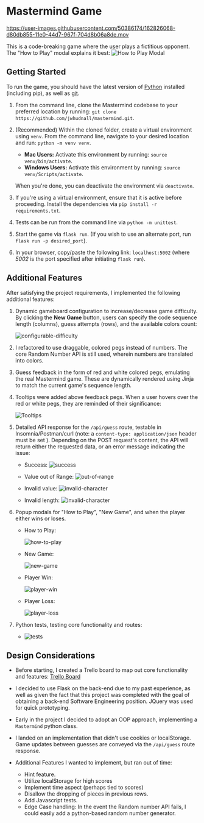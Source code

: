 # Mastermind Game

https://user-images.githubusercontent.com/50386174/162826068-d80db855-11e0-44d7-967f-704d8b06a8de.mov

This is a code-breaking game where the user plays a fictitious opponent. The "How to Play" modal explains it best:
![How to Play Modal](https://github.com/jwhudnall/mastermind/blob/main/static/images/readme-images/how-to-play.png?raw=true)

## Getting Started

To run the game, you should have the latest version of [Python](https://www.python.org/downloads/) installed (including pip), as well as [git](https://git-scm.com/downloads).

1. From the command line, clone the Mastermind codebase to your preferred location by running: `git clone https://github.com/jwhudnall/mastermind.git`.
2. (Recommended) Within the cloned folder, create a virtual environment using `venv`. From the command line, navigate to your desired location and run: `python -m venv venv`.

   - **Mac Users:** Activate this environment by running: `source venv/bin/activate`.
   - **Windows Users:** Activate this environment by running: `source venv/Scripts/activate`.

   When you're done, you can deactivate the environment via `deactivate`.

3. If you're using a virtual environment, ensure that it is active before proceeding. Install the dependencies via `pip install -r requirements.txt`.
4. Tests can be run from the command line via `python -m unittest`.
5. Start the game via `flask run`. (If you wish to use an alternate port, run `flask run -p desired_port`).
6. In your browser, copy/paste the following link: `localhost:5002` (where _5002_ is the port specified after initiating `flask run`).

## Additional Features

After satisfying the project requirements, I implemented the following additional features:

1. Dynamic gameboard configuration to increase/decrease game difficulty. By clicking the **New Game** button, users can specify the code sequence length (columns), guess attempts (rows), and the available colors count:

   ![configurable-difficulty](https://github.com/jwhudnall/mastermind/blob/main/static/images/readme-images/configurable-difficulty.png?raw=true)

2. I refactored to use draggable, colored pegs instead of numbers. The core Random Number API is still used, wherein numbers are translated into colors.
3. Guess feedback in the form of red and white colored pegs, emulating the real Mastermind game. These are dynamically rendered using Jinja to match the current game's sequence length.
4. Tooltips were added above feedback pegs. When a user hovers over the red or white pegs, they are reminded of their significance:

   ![Tooltips](https://github.com/jwhudnall/mastermind/blob/main/static/images/readme-images/tooltips.png?raw=true)

5. Detailed API response for the `/api/guess` route, testable in Insomnia/Postman/curl (note: a `content-type: application/json` header must be set ). Depending on the POST request's content, the API will return either the requested data, or an error message indicating the issue:

   - Success:
     ![success](https://github.com/jwhudnall/mastermind/blob/main/static/images/readme-images/api-success.png?raw=true)

   - Value out of Range:
     ![out-of-range](https://github.com/jwhudnall/mastermind/blob/main/static/images/readme-images/api-char-out-of-range.png?raw=true)

   - Invalid value:
     ![invalid-character](https://github.com/jwhudnall/mastermind/blob/main/static/images/readme-images/api-invalid-char.png?raw=true)

   - Invalid length:
     ![invalid-character](https://github.com/jwhudnall/mastermind/blob/main/static/images/readme-images/api-invalid-length.png?raw=true)

6. Popup modals for "How to Play", "New Game", and when the player either wins or loses.

   - How to Play:

     ![how-to-play](https://github.com/jwhudnall/mastermind/blob/main/static/images/readme-images/how-to-play.png?raw=true)

   - New Game:

     ![new-game](https://github.com/jwhudnall/mastermind/blob/main/static/images/readme-images/new-game-modal.png?raw=true)

   - Player Win:

     ![player-win](https://github.com/jwhudnall/mastermind/blob/main/static/images/readme-images/player-win-modal.png?raw=true)

   - Player Loss:

     ![player-loss](https://github.com/jwhudnall/mastermind/blob/main/static/images/readme-images/player-loss-modal.png?raw=true)

7. Python tests, testing core functionality and routes:

   - ![tests](https://github.com/jwhudnall/mastermind/blob/main/static/images/readme-images/running-tests.png?raw=true)

## Design Considerations

- Before starting, I created a Trello board to map out core functionality and features: [Trello Board](https://trello.com/b/efjqNs5f/mastermind)

- I decided to use Flask on the back-end due to my past experience, as well as given the fact that this project was completed with the goal of obtaining a back-end Software Engineering position. JQuery was used for quick prototyping.

- Early in the project I decided to adopt an OOP approach, implementing a `Mastermind` python class.

- I landed on an implementation that didn't use cookies or localStorage. Game updates between guesses are conveyed via the `/api/guess` route response.

- Additional Features I wanted to implement, but ran out of time:
  - Hint feature.
  - Utilize localStorage for high scores
  - Implement time aspect (perhaps tied to scores)
  - Disallow the dropping of pieces in previous rows.
  - Add Javascript tests.
  - Edge Case handling: In the event the Random number API fails, I could easily add a python-based random number generator.
